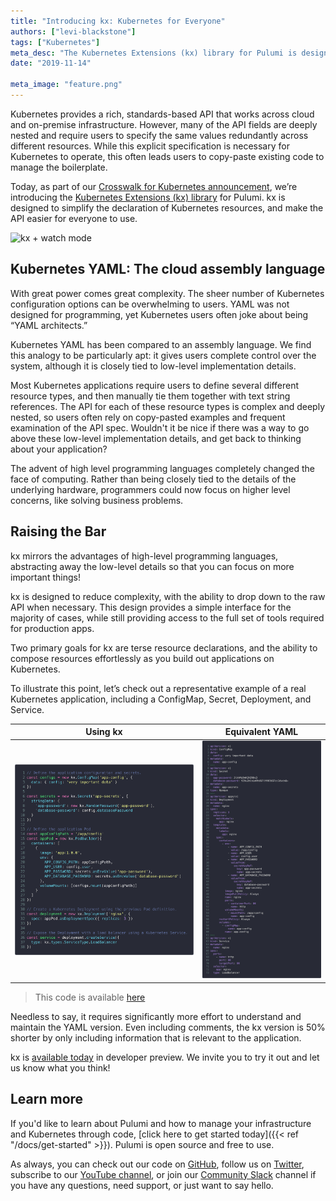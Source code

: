 ```yaml
---
title: "Introducing kx: Kubernetes for Everyone"
authors: ["levi-blackstone"]
tags: ["Kubernetes"]
meta_desc: "The Kubernetes Extensions (kx) library for Pulumi is designed to simplify the declaration of Kubernetes resources, and make the API easier to use."
date: "2019-11-14"

meta_image: "feature.png"
---
```


Kubernetes provides a rich, standards-based API that works across cloud and on-premise
infrastructure. However, many of the API fields are deeply nested and require users
to specify the same values redundantly across different resources. While this
explicit specification is necessary for Kubernetes to operate, this often leads users to
copy-paste existing code to manage the boilerplate.

Today, as part of our [Crosswalk for Kubernetes announcement][crosswalk-announce-blog],
we’re introducing the [Kubernetes Extensions (kx) library][kx-repo] for Pulumi. kx is
designed to simplify the declaration of Kubernetes resources, and make the API easier for
everyone to use.

![kx + watch mode](kx.gif)

## Kubernetes YAML: The cloud assembly language

With great power comes great complexity. The sheer number of Kubernetes configuration
options can be overwhelming to users. YAML was not designed for programming, yet
Kubernetes users often joke about being “YAML architects.”

Kubernetes YAML has been compared to an assembly language. We find this analogy to
be particularly apt: it gives users complete control over the system, although it is
closely tied to low-level implementation details.

Most Kubernetes applications require users to define several different resource
types, and then manually tie them together with text string references. The API
for each of these resource types is complex and deeply nested, so users often
rely on copy-pasted examples and frequent examination of the API spec. Wouldn't
it be nice if there was a way to go above these low-level implementation details,
and get back to thinking about your application?

The advent of high level programming languages completely changed the face of
computing. Rather than being closely tied to the details of the underlying
hardware, programmers could now focus on higher level concerns, like solving
business problems.

## Raising the Bar

kx mirrors the advantages of high-level programming languages, abstracting away
the low-level details so that you can focus on more important things!

kx is designed to reduce complexity, with the ability to drop down to the raw API
when necessary. This design provides a simple interface for the majority of cases,
while still providing access to the full set of tools required for production apps.

Two primary goals for kx are terse resource declarations, and the ability to compose
resources effortlessly as you build out applications on Kubernetes.

To illustrate this point, let’s check out a representative example of a real Kubernetes
application, including a ConfigMap, Secret, Deployment, and Service.

| Using kx              | Equivalent YAML                   |
| :-------------------: | :-------------------------------: |
| ![kx example](kx.png) | ![raw provider example](yaml.png) |

> This code is available [here](https://gist.github.com/lblackstone/ae56b7a5c58986b51a2e7f3e595b6a56)

Needless to say, it requires significantly more effort to understand and maintain the
YAML version. Even including comments, the kx version is 50% shorter by only including
information that is relevant to the application.

kx is [available today][kx-repo] in developer preview. We invite you to try it out and
let us know what you think!

## Learn more

If you'd like to learn about Pulumi and how to manage your
infrastructure and Kubernetes through code,
[click here to get started today]({{< ref "/docs/get-started" >}}). Pulumi is open
source and free to use.

As always, you can check out our code on
[GitHub](https://github.com/pulumi), follow us on
[Twitter](https://twitter.com/pulumicorp), subscribe to our
[YouTube channel](https://www.youtube.com/channel/UC2Dhyn4Ev52YSbcpfnfP0Mw), or
join our [Community Slack](https://slack.pulumi.com/) channel if you have
any questions, need support, or just want to say hello.

<!-- markdownlint-disable url -->
[crosswalk-announce-blog]: https://www.pulumi.com/blog/crosswalk-kubernetes/
[kx-repo]: https://github.com/pulumi/pulumi-kubernetesx
<!-- markdownlint-enable url -->
